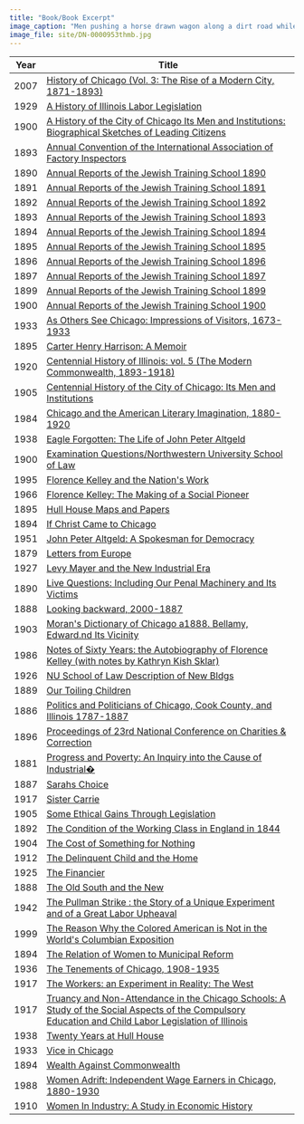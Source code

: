 ```yaml
---
title: "Book/Book Excerpt"
image_caption: "Men pushing a horse drawn wagon along a dirt road while other men watch from the sidewalk."
image_file: site/DN-0000953thmb.jpg
---
```


Year | Title
--- | ---
2007 | [History of Chicago (Vol. 3: The Rise of a Modern City, 1871-1893)](/documents/fk_04755641_03)
1929 | [A History of Illinois Labor Legislation](/documents/fk_00204497)
1900 | [A History of the City of Chicago Its Men and Institutions: Biographical Sketches of Leading Citizens](/documents/fk_02023466)
1893 | [Annual Convention of the International Association of Factory Inspectors](/documents/fk_00465999_07)
1890 | [Annual Reports of the Jewish Training School 1890](/documents/fk_40381219_1890)
1891 | [Annual Reports of the Jewish Training School 1891](/documents/fk_40381219_1891)
1892 | [Annual Reports of the Jewish Training School 1892](/documents/fk_40381219_1892)
1893 | [Annual Reports of the Jewish Training School 1893](/documents/fk_40381219_1893)
1894 | [Annual Reports of the Jewish Training School 1894](/documents/fk_40381219_1894)
1895 | [Annual Reports of the Jewish Training School 1895](/documents/fk_40381219_1895)
1896 | [Annual Reports of the Jewish Training School 1896](/documents/fk_40381219_1896)
1897 | [Annual Reports of the Jewish Training School 1897](/documents/fk_40381219_1897)
1899 | [Annual Reports of the Jewish Training School 1899](/documents/fk_40381219_1898)
1900 | [Annual Reports of the Jewish Training School 1900](/documents/fk_40381219_1899)
1933 | [As Others See Chicago: Impressions of Visitors, 1673-1933](/documents/fk_01870344)
1895 | [Carter Henry Harrison: A Memoir](/documents/fk_01464088)
1920 | [Centennial History of Illinois: vol. 5 (The Modern Commonwealth, 1893-1918)](/documents/fk_00771461)
1905 | [Centennial History of the City of Chicago: Its Men and Institutions](/documents/fk_02032274)
1984 | [Chicago and the American Literary Imagination, 1880-1920](/documents/fk_00908681)
1938 | [Eagle Forgotten: The Life of John Peter Altgeld](/documents/fk_00796431)
1900 | [Examination Questions/Northwestern University School of Law](/documents/fk_00255453)
1995 | [Florence Kelley and the Nation's Work](/documents/fk_04626908)
1966 | [Florence Kelley: The Making of a Social Pioneer](/documents/fk_04643256)
1895 | [Hull House Maps and Papers](/documents/fk_01643285)
1894 | [If Christ Came to Chicago](/documents/fk_02010144)
1951 | [John Peter Altgeld: A Spokesman for Democracy](/documents/fk_01265753)
1879 | [Letters from Europe](/documents/fk_01564781)
1927 | [Levy Mayer and the New Industrial Era](/documents/fk_00223510)
1890 | [Live Questions: Including Our Penal Machinery and Its Victims](/documents/fk_01529553)
1888 | [Looking backward, 2000-1887](/documents/fk_00203084)
1903 | [Moran's Dictionary of Chicago a1888. Bellamy, Edward.nd Its Vicinity](/documents/fk_01884559)
1986 | [Notes of Sixty Years: the Autobiography of Florence Kelley (with notes by Kathryn Kish Sklar)](/documents/fk_04451105)
1926 | [NU School of Law Description of New Bldgs](/documents/fk_04774801)
1889 | [Our Toiling Children](/documents/fk_70090029)
1886 | [Politics and Politicians of Chicago, Cook County, and Illinois 1787-1887](/documents/fk_02006243)
1896 | [Proceedings of 23rd National Conference on Charities & Correction](/documents/fk_00242829_23)
1881 | [Progress and Poverty: An Inquiry into the Cause of Industrial�](/documents/fk_01523986)
1887 | [Sarahs Choice](/documents/fk_1028529)
1917 | [Sister Carrie](/documents/fk_00381869)
1905 | [Some Ethical Gains Through Legislation](/documents/fk_01546261)
1892 | [The Condition of the Working Class in England in 1844](/documents/fk_1028520)
1904 | [The Cost of Something for Nothing](/documents/fk_01529885)
1912 | [The Delinquent Child and the Home](/documents/fk_00286520)
1925 | [The Financier](/documents/fk_01065412)
1888 | [The Old South and the New](/documents/fk_33620842)
1942 | [The Pullman Strike : the Story of a Unique Experiment and of a Great Labor Upheaval](/documents/fk_00232352)
1999 | [The Reason Why the Colored American is Not in the World's Columbian Exposition](/documents/fk_02973460)
1894 | [The Relation of Women to Municipal Reform](/documents/fk_01165685)
1936 | [The Tenements of Chicago, 1908-1935](/documents/fk_03009084)
1917 | [The Workers: an Experiment in Reality: The West](/documents/fk_00700194)
1917 | [Truancy and Non-Attendance in the Chicago Schools: A Study of the Social Aspects of the Compulsory Education and Child Labor Legislation of Illinois](/documents/fk_00237739)
1938 | [Twenty Years at Hull House](/documents/fk_20455554)
1933 | [Vice in Chicago](/documents/fk_00238294)
1894 | [Wealth Against Commonwealth](/documents/fk_01577927)
1988 | [Women Adrift: Independent Wage Earners in Chicago, 1880-1930](/documents/fk_01127294)
1910 | [Women In Industry: A Study in Economic History](/documents/fk_01463607)

